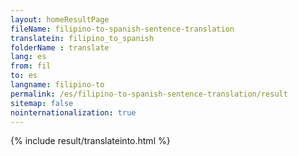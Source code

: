 ```yaml
---
layout: homeResultPage
fileName: filipino-to-spanish-sentence-translation
translatein: filipino_to_spanish
folderName : translate
lang: es
from: fil
to: es
langname: filipino-to
permalink: /es/filipino-to-spanish-sentence-translation/result
sitemap: false
nointernationalization: true
---
```

{% include result/translateinto.html %}

<script src="/js/result/translation.js" data-foldername="{{page.folderName}}" data-lang="{{page.lang}}"></script>

